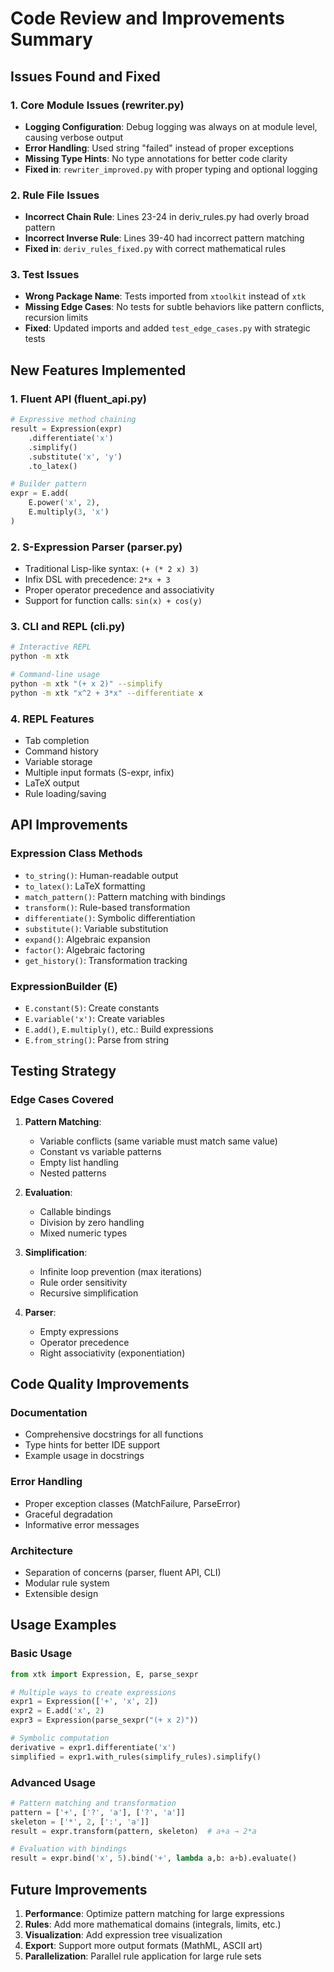 # Code Review and Improvements Summary

## Issues Found and Fixed

### 1. **Core Module Issues (rewriter.py)**
- **Logging Configuration**: Debug logging was always on at module level, causing verbose output
- **Error Handling**: Used string "failed" instead of proper exceptions
- **Missing Type Hints**: No type annotations for better code clarity
- **Fixed in**: `rewriter_improved.py` with proper typing and optional logging

### 2. **Rule File Issues**
- **Incorrect Chain Rule**: Lines 23-24 in deriv_rules.py had overly broad pattern
- **Incorrect Inverse Rule**: Lines 39-40 had incorrect pattern matching
- **Fixed in**: `deriv_rules_fixed.py` with correct mathematical rules

### 3. **Test Issues**
- **Wrong Package Name**: Tests imported from `xtoolkit` instead of `xtk`
- **Missing Edge Cases**: No tests for subtle behaviors like pattern conflicts, recursion limits
- **Fixed**: Updated imports and added `test_edge_cases.py` with strategic tests

## New Features Implemented

### 1. **Fluent API (fluent_api.py)**
```python
# Expressive method chaining
result = Expression(expr)
    .differentiate('x')
    .simplify()
    .substitute('x', 'y')
    .to_latex()

# Builder pattern
expr = E.add(
    E.power('x', 2),
    E.multiply(3, 'x')
)
```

### 2. **S-Expression Parser (parser.py)**
- Traditional Lisp-like syntax: `(+ (* 2 x) 3)`
- Infix DSL with precedence: `2*x + 3`
- Proper operator precedence and associativity
- Support for function calls: `sin(x) + cos(y)`

### 3. **CLI and REPL (cli.py)**
```bash
# Interactive REPL
python -m xtk

# Command-line usage
python -m xtk "(+ x 2)" --simplify
python -m xtk "x^2 + 3*x" --differentiate x
```

### 4. **REPL Features**
- Tab completion
- Command history
- Variable storage
- Multiple input formats (S-expr, infix)
- LaTeX output
- Rule loading/saving

## API Improvements

### Expression Class Methods
- `to_string()`: Human-readable output
- `to_latex()`: LaTeX formatting
- `match_pattern()`: Pattern matching with bindings
- `transform()`: Rule-based transformation
- `differentiate()`: Symbolic differentiation
- `substitute()`: Variable substitution
- `expand()`: Algebraic expansion
- `factor()`: Algebraic factoring
- `get_history()`: Transformation tracking

### ExpressionBuilder (E)
- `E.constant(5)`: Create constants
- `E.variable('x')`: Create variables
- `E.add()`, `E.multiply()`, etc.: Build expressions
- `E.from_string()`: Parse from string

## Testing Strategy

### Edge Cases Covered
1. **Pattern Matching**:
   - Variable conflicts (same variable must match same value)
   - Constant vs variable patterns
   - Empty list handling
   - Nested patterns

2. **Evaluation**:
   - Callable bindings
   - Division by zero handling
   - Mixed numeric types

3. **Simplification**:
   - Infinite loop prevention (max iterations)
   - Rule order sensitivity
   - Recursive simplification

4. **Parser**:
   - Empty expressions
   - Operator precedence
   - Right associativity (exponentiation)

## Code Quality Improvements

### Documentation
- Comprehensive docstrings for all functions
- Type hints for better IDE support
- Example usage in docstrings

### Error Handling
- Proper exception classes (MatchFailure, ParseError)
- Graceful degradation
- Informative error messages

### Architecture
- Separation of concerns (parser, fluent API, CLI)
- Modular rule system
- Extensible design

## Usage Examples

### Basic Usage
```python
from xtk import Expression, E, parse_sexpr

# Multiple ways to create expressions
expr1 = Expression(['+', 'x', 2])
expr2 = E.add('x', 2)
expr3 = Expression(parse_sexpr("(+ x 2)"))

# Symbolic computation
derivative = expr1.differentiate('x')
simplified = expr1.with_rules(simplify_rules).simplify()
```

### Advanced Usage
```python
# Pattern matching and transformation
pattern = ['+', ['?', 'a'], ['?', 'a']]
skeleton = ['*', 2, [':', 'a']]
result = expr.transform(pattern, skeleton)  # a+a → 2*a

# Evaluation with bindings
result = expr.bind('x', 5).bind('+', lambda a,b: a+b).evaluate()
```

## Future Improvements

1. **Performance**: Optimize pattern matching for large expressions
2. **Rules**: Add more mathematical domains (integrals, limits, etc.)
3. **Visualization**: Add expression tree visualization
4. **Export**: Support more output formats (MathML, ASCII art)
5. **Parallelization**: Parallel rule application for large rule sets